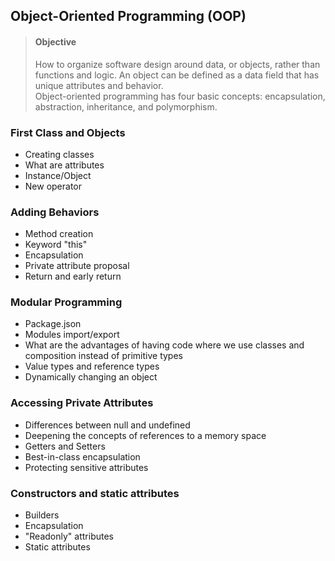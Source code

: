 ## Object-Oriented Programming (OOP)

> #### Objective
> How to organize software design around data, or objects, rather than functions and logic. An object can be defined as a data field that has unique attributes and behavior.
> </br>
> Object-oriented programming has four basic concepts: encapsulation, abstraction, inheritance, and polymorphism.

### First Class and Objects 
- Creating classes
- What are attributes
- Instance/Object
- New operator

### Adding Behaviors
- Method creation
- Keyword "this"
- Encapsulation
- Private attribute proposal
- Return and early return

### Modular Programming
- Package.json
- Modules import/export
- What are the advantages of having code where we use classes and composition instead of primitive types
- Value types and reference types
- Dynamically changing an object

### Accessing Private Attributes
- Differences between null and undefined
- Deepening the concepts of references to a memory space
- Getters and Setters
- Best-in-class encapsulation
- Protecting sensitive attributes

### Constructors and static attributes
- Builders
- Encapsulation
- "Readonly" attributes
- Static attributes